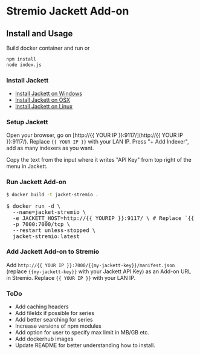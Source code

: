 # Stremio Jackett Add-on

## Install and Usage
Build docker container and run or

```bash
npm install
node index.js
```

### Install Jackett

- [Install Jackett on Windows](https://github.com/Jackett/Jackett#installation-on-windows)
- [Install Jackett on OSX](https://github.com/Jackett/Jackett#installation-on-macos)
- [Install Jackett on Linux](https://github.com/Jackett/Jackett#installation-on-linux)


### Setup Jackett

Open your browser, go on [http://{{ YOUR IP }}:9117/](http://{{ YOUR IP }}:9117/). Replace `{{ YOUR IP }}` with your LAN IP. Press "+ Add Indexer", add as many indexers as you want.

Copy the text from the input where it writes "API Key" from top right of the menu in Jackett.


### Run Jackett Add-on

```bash
$ docker build -t jacket-stremio .
```

<pre>
$ docker run -d \
  --name=jacket-stremio \
  -e JACKETT_HOST=http://{{ YOURIP }}:9117/ \ # Replace `{{ YOUR IP }}` with your LAN IP.
  -p 7000:7000/tcp \
  --restart unless-stopped \
  jacket-stremio:latest
</pre>


### Add Jackett Add-on to Stremio

Add `http://{{ YOUR IP }}:7000/{{my-jackett-key}}/manifest.json` (replace `{{my-jackett-key}}` with your Jackett API Key) as an Add-on URL in Stremio. Replace `{{ YOUR IP }}` with your LAN IP.


### ToDo

- Add caching headers
- Add fileIdx if possible for series
- Add better searching for series
- Increase versions of npm modules
- Add option for user to specify max limit in MB/GB etc.
- Add dockerhub images
- Update README for better understanding how to install.
